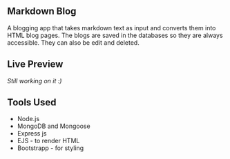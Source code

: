 ## Markdown Blog

A blogging app that takes markdown text as input and converts them into HTML blog pages. The blogs are saved in the databases so they are always accessible. They can also be edit and deleted.

## Live Preview

_Still working on it :)_

## Tools Used

- Node.js
- MongoDB and Mongoose
- Express js
- EJS - to render HTML
- Bootstrapp - for styling
